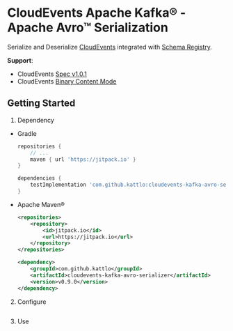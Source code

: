 # CloudEvents Apache Kafka® - Apache Avro™ Serialization

Serialize and Deserialize [CloudEvents](https://cloudevents.io/) integrated
with [Schema Registry](https://docs.confluent.io/platform/current/schema-registry/index.html).

__Support__:

- CloudEvents [Spec v1.0.1](https://github.com/cloudevents/spec/blob/v1.0.1/spec.md)
- CloudEvents [Binary Content Mode](https://github.com/cloudevents/spec/blob/v1.0.1/kafka-protocol-binding.md#32-binary-content-mode)

## Getting Started

1. Dependency

  - Gradle
    ```groovy
    repositories {
        // ...
        maven { url 'https://jitpack.io' }
    }

    dependencies {
	    testImplementation 'com.github.kattlo:cloudevents-kafka-avro-serializer:v0.9.0'
	}
    ```

  - Apache Maven®
    ```xml
    <repositories>
		<repository>
		    <id>jitpack.io</id>
		    <url>https://jitpack.io</url>
		</repository>
	</repositories>

	<dependency>
	    <groupId>com.github.kattlo</groupId>
	    <artifactId>cloudevents-kafka-avro-serializer</artifactId>
	    <version>v0.9.0</version>
	</dependency>
    ```

2. Configure
```properties

```

3. Use
```java

```
